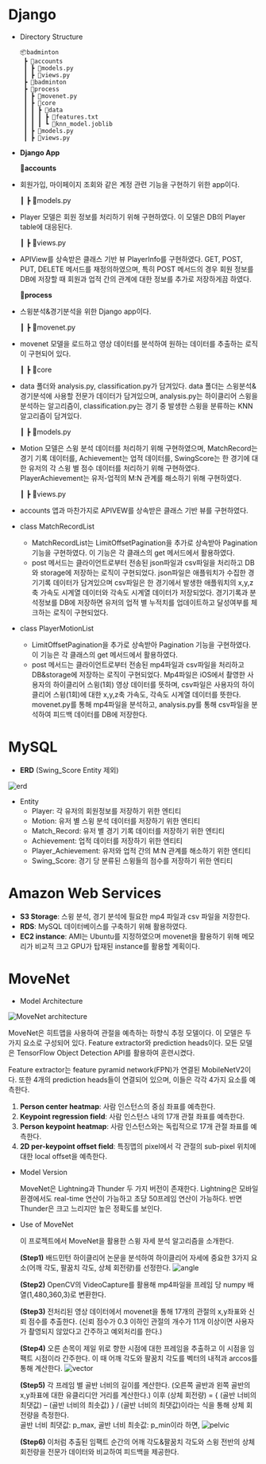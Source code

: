 # Django



- Directory Structure

  ```
  📦badminton
   ┣ 📂accounts
   ┃ ┣ 📜models.py
   ┃ ┣ 📜views.py
   ┣ 📂badminton
   ┣ 📂process
   ┃ ┣ 📜movenet.py
   ┃ ┣ 📂core
   ┃ ┃ ┣ 📂data
   ┃ ┃ ┃ ┣ 📜features.txt
   ┃ ┃ ┃ ┗ 📜knn_model.joblib
   ┃ ┣ 📜models.py
   ┃ ┣ 📜views.py
  ```



- **Django App**



  📂**accounts**

- 회원가입, 마이페이지 조회와 같은 계정 관련 기능을 구현하기 위한 app이다.

  ┃ ┣  📜models.py

- Player 모델은 회원 정보를 처리하기 위해 구현하였다. 이 모델은 DB의 Player table에 대응된다.

  ┃ ┣ 📜views.py

- APIView를 상속받은 클래스 기반 뷰 PlayerInfo를 구현하였다. GET, POST, PUT, DELETE 메서드를 재정의하였으며, 특히 POST 메서드의 경우 회원 정보를 DB에 저장할 때 회원과 업적 간의 관계에 대한 정보를 추가로 저장하게끔 하였다.



  📂**process**

- 스윙분석&경기분석을 위한 Django app이다.

   ┃ ┣ 📜movenet.py

- movenet 모델을 로드하고 영상 데이터를 분석하여 원하는 데이터를 추출하는 로직이 구현되어 있다.

   ┃ ┣ 📂core

- data 폴더와 analysis.py, classification.py가 담겨있다. data 폴더는 스윙분석&경기분석에 사용할 전문가 데이터가 담겨있으며, analysis.py는 하이클리어 스윙을 분석하는 알고리즘이, classification.py는 경기 중 발생한 스윙을 분류하는 KNN 알고리즘이 담겨있다.

   ┃ ┣ 📜models.py

- Motion 모델은 스윙 분석 데이터를 처리하기 위해 구현하였으며, MatchRecord는 경기 기록 데이터를, Achievement는 업적 데이터를, SwingScore는 한 경기에 대한 유저의 각 스윙 별 점수 데이터를 처리하기 위해 구현하였다. PlayerAchievement는 유저-업적의 M:N 관계를 해소하기 위해 구현하였다.

   ┃ ┣ 📜views.py

- accounts 앱과 마찬가지로 APIVEW를 상속받은 클래스 기반 뷰를 구현하였다. 
- class MatchRecordList
  - MatchRecordList는 LimitOffsetPagination을 추가로 상속받아 Pagination 기능을 구현하였다. 이 기능은 각 클래스의 get 메서드에서 활용하였다.
  - post 메서드는 클라이언트로부터 전송된 json파일과 csv파일을 처리하고 DB와 storage에 저장하는 로직이 구현되었다. json파일은 애플워치가 수집한 경기기록 데이터가 담겨있으며 csv파일은 한 경기에서 발생한 애플워치의 x,y,z축 가속도 시계열 데이터와 각속도 시계열 데이터가 저장되었다. 경기기록과 분석정보를 DB에 저장하면 유저의 업적 별 누적치를 업데이트하고 달성여부를 체크하는 로직이 구현되었다.
- class PlayerMotionList
  - LimitOffsetPagination을 추가로 상속받아 Pagination 기능을 구현하였다. 이 기능은 각 클래스의 get 메서드에서 활용하였다.
  - post 메서드는 클라이언트로부터 전송된 mp4파일과 csv파일을 처리하고 DB&storage에 저장하는 로직이 구현되었다. Mp4파일은 iOS에서 촬영한 사용자의 하이클리어 스윙(1회) 영상 데이터를 뜻하며, csv파일은 사용자의 하이클리어 스윙(1회)에 대한 x,y,z축 가속도, 각속도 시계열 데이터를 뜻한다. movenet.py를 통해 mp4파일을 분석하고, analysis.py를 통해 csv파일을 분석하여 피드백 데이터를 DB에 저장한다.



# MySQL



- **ERD** (Swing_Score Entity 제외)

![erd](https://github.com/straipe/cokcok/assets/43769778/0c8af767-3a77-43f3-8462-4c5a9983d05e)


- Entity
  - Player: 각 유저의 회원정보를 저장하기 위한 엔티티
  - Motion: 유저 별 스윙 분석 데이터를 저장하기 위한 엔티티
  - Match_Record: 유저 별 경기 기록 데이터를 저장하기 위한 엔티티
  - Achievement: 업적 데이터를 저장하기 위한 엔티티
  - Player_Achievement: 유저와 업적 간의 M:N 관계를 해소하기 위한 엔티티
  - Swing_Score: 경기 당 분류된 스윙들의 점수를 저장하기 위한 엔티티



# Amazon Web Services



- **S3 Storage**: 스윙 분석, 경기 분석에 필요한 mp4 파일과 csv 파일을 저장한다.
- **RDS**: MySQL 데이터베이스를 구축하기 위해 활용하였다.
- **EC2 instance**: AMI는 Ubuntu를 지정하였으며 movenet을 활용하기 위해 메모리가 비교적 크고 GPU가
  탑재된 instance를 활용할 계획이다.



# MoveNet



- Model Architecture

![MoveNet architecture](https://1.bp.blogspot.com/-GvLNT9SFGJ8/YJ7qxvGTsDI/AAAAAAAAENE/J-nRn34k48UbDpMhPvjX1RG66WX1IsppwCLcBGAsYHQ/s0/MoveNetArchitecture%2B%25281%2529.png)

  MoveNet은 히트맵을 사용하여 관절을 예측하는 하향식 추정 모델이다.  이 모델은 두 가지 요소로 구성되어 있다. Feature extractor와 prediction heads이다. 모든 모델은 TensorFlow Object Detection API를 활용하여 훈련시켰다. 

  Feature extractor는 feature pyramid network(FPN)가 연결된 MobileNetV2이다. 또한 4개의 prediction heads들이 연결되어 있으며, 이들은 각각 4가지 요소를 예측한다.

1. **Person center heatmap**: 사람 인스턴스의 중심 좌표를 예측한다.
2. **Keypoint regression field**: 사람 인스턴스 내의 17개 관절 좌표를 예측한다.
3. **Person keypoint heatmap**: 사람 인스턴스와는 독립적으로 17개 관절 좌표를 예측한다.
4. **2D per-keypoint offset field**: 특징맵의 pixel에서 각 관절의 sub-pixel 위치에 대한 local offset을 예측한다.



- Model Version

  MoveNet은 Lightning과 Thunder 두 가지 버전이 존재한다. Lightning은 모바일 환경에서도 real-time 연산이 가능하고 초당 50프레임 연산이 가능하다. 반면 Thunder은 크고 느리지만 높은 정확도를 보인다. 

- Use of MoveNet

  이 프로젝트에서 MoveNet을 활용한 스윙 자세 분석 알고리즘을 소개한다.

  **(Step1)** 배드민턴 하이클리어 논문을 분석하여 하이클리어 자세에 중요한 3가지 요소(어깨 각도, 팔꿈치 각도, 상체 회전량)를 선정한다.
  ![angle](https://github.com/straipe/cokcok/assets/43769778/0994024f-44be-44e7-ba85-437923df5f9f)

  **(Step2)** OpenCV의 VideoCapture를 활용해 mp4파일을 프레임 당 numpy 배열(1,480,360,3)로 변환한다.

  **(Step3)** 전처리된 영상 데이터에서 movenet을 통해 17개의 관절의 x,y좌표와 신뢰 점수를 추출한다. (신뢰 점수가 0.3 이하인 관절의 개수가 11개 이상이면 사용자가 촬영되지 않았다고 간주하고 예외처리를 한다.)

  **(Step4)** 오른 손목이 제일 위로 향한 시점에 대한 프레임을 추출하고 이 시점을 임팩트 시점이라 간주한다. 이 때 어깨 각도와 팔꿈치 각도를 벡터의 내적과 arccos를 통해 계산한다.
![vector](https://github.com/straipe/cokcok/assets/43769778/1c299018-01a4-46a4-92cb-2b78f491d827)

  **(Step5)** 각 프레임 별 골반 너비의 길이를 계산한다. (오른쪽 골반과 왼쪽 골반의 x,y좌표에 대한 유클리디안 거리를 계산한다.) 이후 (상체 회전량) = { (골반 너비의 최댓값) – (골반 너비의 최솟값) } / (골반 너비의 최댓값)이라는 식을 통해 상체 회전량을 측정한다.</br>
  골반 너비 최댓값: p_max, 골반 너비 최솟값: p_min이라 하면,
![pelvic](https://github.com/straipe/cokcok/assets/43769778/388542f2-85cb-4c0a-a6dd-c3236dd06a21)
  
  **(Step6)** 이처럼 추출된 임팩트 순간의 어깨 각도&팔꿈치 각도와 스윙 전반의 상체 회전량을 전문가 데이터와 비교하여 피드백을 제공한다.

